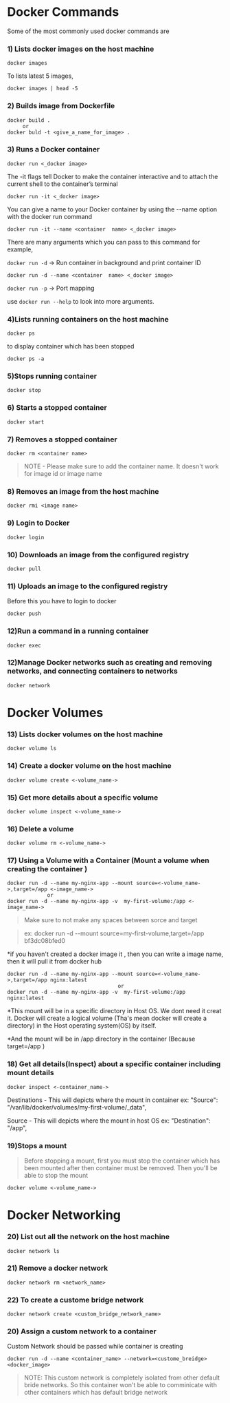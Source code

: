 # Docker Commands

Some of the most commonly used docker commands are 

### 1) Lists docker images on the host machine
```
docker images
```
To lists latest 5 images,
```
docker images | head -5
```
### 2) Builds image from Dockerfile
````
docker build .
     or
docker buld -t <give_a_name_for_image> .
````

### 3) Runs a Docker container
````
docker run <_docker image>
````
The -it flags tell Docker to make the container interactive and to attach the current shell to the container’s terminal
````
docker run -it <_docker image>
````
You can give a name to your Docker container by using the --name option with the docker run command
````
docker run -it --name <container  name> <_docker image>
````

There are many arguments which you can pass to this command for example,

`docker run -d` -> Run container in background and print container ID
````
docker run -d --name <container  name> <_docker image>
````
`docker run -p` -> Port mapping

use `docker run --help` to look into more arguments.

### 4)Lists running containers on the host machine

````
docker ps
````
to display container which has been stopped
````
docker ps -a
````

### 5)Stops running container

````
docker stop
````



### 6) Starts a stopped container

````
docker start
````


### 7) Removes a stopped container

````
docker rm <container name>
````
> NOTE - Please make sure to add the container name. It doesn't work for image id or image name

### 8) Removes an image from the host machine
````
docker rmi <image name>
````

### 9) Login to Docker
````
docker login
````

### 10) Downloads an image from the configured registry
````
docker pull
````




### 11) Uploads an image to the configured registry  

Before this you have to login to docker
````
docker push
````

### 12)Run a command in a running container

````
docker exec
````

### 12)Manage Docker networks such as creating and removing networks, and connecting containers to networks

````
docker network
````
# Docker Volumes

### 13) Lists docker volumes on the host machine
```
docker volume ls
```

### 14) Create a docker volume on the host machine
```
docker volume create <-volume_name->
```

### 15) Get more details about a specific volume
```
docker volume inspect <-volume_name->
```

### 16) Delete a volume
```
docker volume rm <-volume_name->
```

### 17) Using a Volume with a Container (Mount a volume when creating the container )
```
docker run -d --name my-nginx-app --mount source=<-volume_name->,target=/app <-image_name->
             or
docker run -d --name my-nginx-app -v  my-first-volume:/app <-image_name->
```

>Make sure to not make any spaces between sorce and target

>ex: docker run -d --mount source=my-first-volume,target=/app bf3dc08bfed0

*if you haven't created a docker image it , then you can write a image name, then it will pull it from docker hub

```
docker run -d --name my-nginx-app --mount source=<-volume_name->,target=/app nginx:latest
                                    or
docker run -d --name my-nginx-app -v  my-first-volume:/app nginx:latest
```

*This mount will be in a specific directory in Host OS. We dont need it creat it.
Docker will create a logical volume (Tha's mean docker will create a directory) 
in the Host operating system(OS) by itself.

*And the mount will be in /app directory in the container (Because  target=/app )



### 18) Get all details(Inspect) about a specific container including mount details

```
docker inspect <-container_name->
```

Destinations - This will depicts where the mount in container
ex: "Source": "/var/lib/docker/volumes/my-first-volume/_data",

Source       - This will depicts where the mount in host OS
ex:  "Destination": "/app",


### 19)Stops a mount 

>Before stopping a mount, first you must stop the container which has been mounted
>after then container must be removed. Then you'll be able to stop the mount 
````
docker volume <-volume_name->
````

# Docker Networking

### 20) List out all the network on the host machine

````
docker network ls
````

### 21) Remove a docker network

````
docker network rm <network_name>
````

### 22) To create a custome bridge network

````
docker network create <custom_bridge_network_name>
````

### 20) Assign a custom network to a container

Custom Network should be passed while container is creating

````
docker run -d --name <container_name> --network=<custome_breidge> <docker_image>
````
>NOTE: This custom network is completely isolated from other default bride networks. So this container won't be able to comminicate with other containers which has default bridge network


